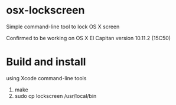 # osx-lockscreen
Simple command-line tool to lock OS X screen

Confirmed to be working on OS X El Capitan version 10.11.2 (15C50)

# Build and install
using Xcode command-line tools

1. make
1. sudo cp lockscreen /usr/local/bin
